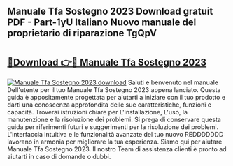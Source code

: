 ## Manuale Tfa Sostegno 2023 Download gratuit PDF - Part-1yU Italiano Nuovo manuale del proprietario di riparazione TgQpV

# <h2><a href="http://dfe1tkj.blite.top/?on=Manuale+Tfa+Sostegno+2023">🔗Download 👉🔴 Manuale Tfa Sostegno 2023</a></h2>

[![Manuale Tfa Sostegno 2023 download](https://i.imgur.com/lujVjoI.png)](http://dfe1tkj.blite.top/?on=Manuale+Tfa+Sostegno+2023)
Saluti e benvenuto nel manuale Dell'utente per il tuo Manuale Tfa Sostegno 2023 appena lanciato. Questa guida è appositamente progettata per aiutarti a iniziare con il tuo prodotto e darti una conoscenza approfondita delle sue caratteristiche, funzioni e capacità. Troverai istruzioni chiare per L'installazione, L'uso, la manutenzione e la risoluzione dei problemi. Si prega di conservare questa guida per riferimenti futuri e suggerimenti per la risoluzione dei problemi. L'interfaccia intuitiva e le funzionalità avanzate del tuo nuovo REDDDDDDD lavorano in armonia per migliorare la tua esperienza. Siamo qui per aiutare Manuale Tfa Sostegno 2023. Il nostro Team di assistenza clienti è pronto ad aiutarti in caso di domande o dubbi.
